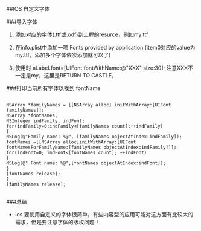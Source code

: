 ##IOS 自定义字体


###导入字体

1. 添加对应的字体(.ttf或.odf)到工程的resurce，例如my.ttf

2. 在info.plist中添加一项 Fonts provided by application (item0对应的value为my.ttf，添加多个字体依次添加就可以了)

3. 使用时 aLabel.font=[UIFont fontWithName:@"XXX" size:30]; 注意XXX不一定是my，这里是RETURN TO CASTLE，


###打印当前所有字体以找到 fontName

```

NSArray *familyNames = [[NSArray alloc] initWithArray:[UIFont familyNames]];
NSArray *fontNames;
NSInteger indFamily, indFont;
for(indFamily=0;indFamily<[familyNames count];++indFamily)
{
NSLog(@"Family name: %@", [familyNames objectAtIndex:indFamily]);
fontNames =[[NSArray alloc]initWithArray:[UIFont fontNamesForFamilyName:[familyNames objectAtIndex:indFamily]]];
for(indFont=0; indFont<[fontNames count]; ++indFont)
{
NSLog(@" Font name: %@",[fontNames objectAtIndex:indFont]);
}
[fontNames release];
}
[familyNames release];
 

```
###总结

* ios 要使用自定义的字体很简单，有些内容型的应用可能对这方面有比较大的需求，但是要注意字体的版权问题！